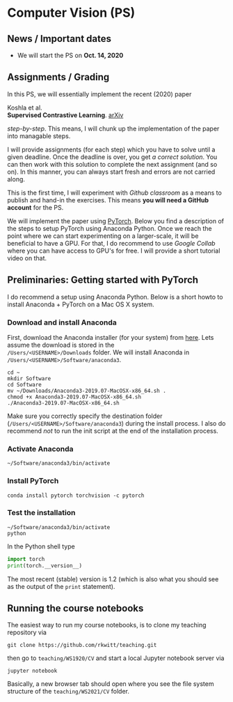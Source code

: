 # Computer Vision (PS)

## News / Important dates

- We will start the PS on **Oct. 14, 2020**

## Assignments / Grading

In this PS, we will essentially implement the recent (2020) paper 

Koshla et al.    
**Supervised Contrastive Learning**. 
[arXiv](https://arxiv.org/abs/2004.11362)     

*step-by-step*. This means, I will chunk up the implementation of 
the paper into managable steps.

I will provide assignments (for each step) which you have to solve
until a given deadline. Once the deadline is over, you get 
*a correct solution*. You can then work with this solution to 
complete the next assignment (and so on). In this manner, you can
always start fresh and errors are not carried along.

This is the first time, I will experiment with *Github classroom*
as a means to publish and hand-in the exercises. This means **you
will need a GitHub account** for the PS. 

We will implement the paper using [PyTorch](https://pytorch.org/). 
Below you find a description of the steps to setup PyTorch using 
Anaconda Python. Once we reach the point where we can start 
experimenting on a larger-scale, it will be beneficial to have
a GPU. For that, I do recommend to use *Google Collab* where 
you can have access to GPU's for free. I will provide a short
tutorial video on that.

## Preliminaries: Getting started with PyTorch

I do recommend a setup using Anaconda Python. Below is a short howto to install
Anaconda + PyTorch on a Mac OS X system.

### Download and install Anaconda

First, download the Anaconda installer (for your system) from [here](https://www.anaconda.com/distribution/). Lets assume the download is stored in the  
`/Users/<USERNAME>/Downloads` folder. We will install Anaconda in
`/Users/<USERNAME>/Software/anaconda3`.

```
cd ~
mkdir Software
cd Software
mv ~/Downloads/Anaconda3-2019.07-MacOSX-x86_64.sh .
chmod +x Anaconda3-2019.07-MacOSX-x86_64.sh
./Anaconda3-2019.07-MacOSX-x86_64.sh
```

Make sure you correctly specify the destination folder (`/Users/<USERNAME>/Software/anaconda3`) during the install process. I also do recommend *not* to run the
init script at the end of the installation process.

### Activate Anaconda

```
~/Software/anaconda3/bin/activate
```

### Install PyTorch

```
conda install pytorch torchvision -c pytorch
```

### Test the installation

```
~/Software/anaconda3/bin/activate
python
```

In the Python shell type

```python
import torch
print(torch.__version__)
```

The most recent (stable) version is 1.2 (which is also what you should see as
  the output of the `print` statement).

## Running the course notebooks

The easiest way to run my course notebooks, is to clone my teaching repository
via

```
git clone https://github.com/rkwitt/teaching.git
```

then go to `teaching/WS1920/CV` and start a local Jupyter notebook server via

```
jupyter notebook
```

Basically, a new browser tab should open where you see the file system
structure of the `teaching/WS2021/CV` folder.
